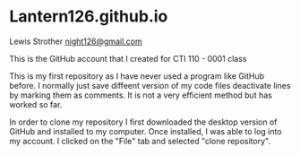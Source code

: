 # Lantern126.github.io
Lewis Strother
night126@gmail.com

This is the GitHub account that I created for CTI 110 - 0001 class

This is my first repository as I have never used a program like GitHub before. I normally just save diffeent version of my code files deactivate lines by marking them as comments. It is not a very efficient method but has worked so far.

In order to clone my repository I first downloaded the desktop version of GitHub and installed to my computer. Once installed, I was able to log into my account. I clicked on the "File" tab and selected "clone repository".  
